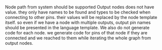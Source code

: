 Node path from system should be supported
Output nodes does not have value. they only have names to be found and types to be checked when connecting to other pins. their values will be replaced by the node template itself. so even if we have a node with multiple outputs, output pin names should be presented in the language template.
We also do not generate code for each node. we generate code for pins of that node if they are connected and we reached to them while iterating the whole graph from output nodes.

